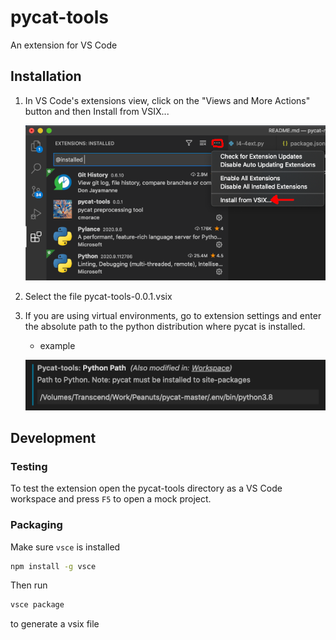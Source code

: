 # pycat-tools

An extension for VS Code

## Installation

1. In VS Code's extensions view, click on the "Views and More Actions" button and then Install from VSIX...

    ![vsix](images/install_vsix_low_res.png)

2. Select the file pycat-tools-0.0.1.vsix

3. If you are using virtual environments, go to extension settings and enter the absolute path to the python distribution where pycat is installed.

    - example

    ![settings](images/configuration.png)

## Development

### Testing

To test the extension open the pycat-tools directory as a VS Code workspace and press `F5` to open a mock project.

### Packaging

Make sure `vsce` is installed

``` bash
npm install -g vsce
```

Then run
``` bash
vsce package
```
to generate a vsix file

